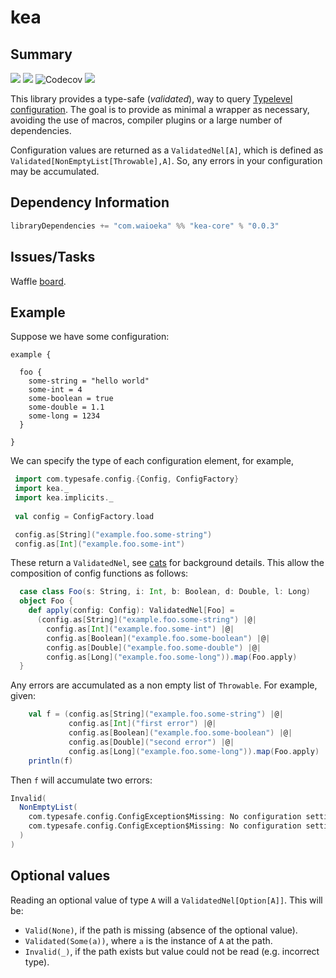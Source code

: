 # kea 

## Summary
<p align="left">
<img src="https://travis-ci.org/lewismj/kea.svg?branch=master"/>
<a class="badge-align" href="https://www.codacy.com/app/lewismj/kea?utm_source=github.com&amp;utm_medium=referral&amp;utm_content=lewismj/kea&amp;utm_campaign=Badge_Grade"><img src="https://api.codacy.com/project/badge/Grade/8c5bd884421f40cf8936511208262be9"/></a>
<img src="https://codecov.io/gh/lewismj/kea/branch/master/graph/badge.svg" alt="Codecov"/>
<img src="https://maven-badges.herokuapp.com/maven-central/com.waioeka/kea-core_2.12/badge.svg"/>
</p>

This library provides a type-safe (_validated_),  way to query [Typelevel configuration](https://github.com/typesafehub/config).
The goal is to provide as minimal a wrapper as necessary, avoiding the use of macros, compiler plugins or a large number of
dependencies.

Configuration values are returned as a `ValidatedNel[A]`, which is defined as `Validated[NonEmptyList[Throwable],A]`.
So, any errors in your configuration may be accumulated.


## Dependency Information

```scala
libraryDependencies += "com.waioeka" %% "kea-core" % "0.0.3"
```

## Issues/Tasks 

Waffle [board](https://waffle.io/lewismj/tiki).


## Example

Suppose we have some configuration:
```
example {

  foo {
    some-string = "hello world"
    some-int = 4
    some-boolean = true
    some-double = 1.1
    some-long = 1234
  }
  
}
```

We can specify the type of each configuration element, for example,

```scala
 import com.typesafe.config.{Config, ConfigFactory}
 import kea._
 import kea.implicits._
 
 val config = ConfigFactory.load

 config.as[String]("example.foo.some-string")
 config.as[Int]("example.foo.some-int")
```

These return a `ValidatedNel`, see [cats](https://typelevel.org/cats/datatypes/validated.html) for background details.
This allow the composition of config functions as follows:

```scala
  case class Foo(s: String, i: Int, b: Boolean, d: Double, l: Long)
  object Foo {
    def apply(config: Config): ValidatedNel[Foo] =
      (config.as[String]("example.foo.some-string") |@|
        config.as[Int]("example.foo.some-int") |@|
        config.as[Boolean]("example.foo.some-boolean") |@|
        config.as[Double]("example.foo.some-double") |@|
        config.as[Long]("example.foo.some-long")).map(Foo.apply)
  }
```

Any errors are accumulated as a non empty list of `Throwable`. For example, given:

```scala
    val f = (config.as[String]("example.foo.some-string") |@|
             config.as[Int]("first error") |@|
             config.as[Boolean]("example.foo.some-boolean") |@|
             config.as[Double]("second error") |@|
             config.as[Long]("example.foo.some-long")).map(Foo.apply)
    println(f)
```

Then `f` will accumulate two errors:

```scala
Invalid(
  NonEmptyList(
    com.typesafe.config.ConfigException$Missing: No configuration setting found for key '"first error"', 
    com.typesafe.config.ConfigException$Missing: No configuration setting found for key '"second error"'
  )
)
```

## Optional values

Reading an optional value of type `A` will a `ValidatedNel[Option[A]]`. 
This will be:
* `Valid(None)`, if the path is missing (absence of the optional value).
* `Validated(Some(a))`, where `a` is the instance of `A` at the path.
* `Invalid(_)`, if the path exists but value could not be read (e.g. incorrect type).



